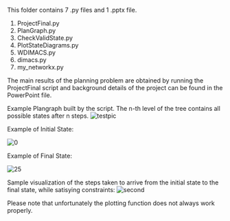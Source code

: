 This folder contains 7 .py files and 1 .pptx file.

1. ProjectFinal.py
2. PlanGraph.py
3. CheckValidState.py
4. PlotStateDiagrams.py
5. WDIMACS.py
6. dimacs.py
7. my_networkx.py

The main results of the planning problem are obtained by running the ProjectFinal script and background details of the project can be found in the PowerPoint file.

Example Plangraph built by the script. The n-th level of the tree contains all possible states after n steps.
![testpic](https://github.com/Chromainium/Knowledge-Representation-and-Learning-2023/assets/126778895/84fe8e70-fa2e-40fe-bc1d-a284003748bd)

Example of Initial State:

![0](https://github.com/Chromainium/Knowledge-Representation-and-Learning-2023/assets/126778895/e83c5f8b-fe0d-4934-bf96-5e4a28dbe7d4)

Example of Final State:

![25](https://github.com/Chromainium/Knowledge-Representation-and-Learning-2023/assets/126778895/e4af47a5-b9b0-4266-a39c-5ff033bec7f5)

Sample visualization of the steps taken to arrive from the initial state to the final state, while satisying constraints:
![second](https://github.com/Chromainium/Knowledge-Representation-and-Learning-2023/assets/126778895/94b5032c-84f7-4a76-b580-5235617c7046)

Please note that unfortunately the plotting function does not always work properly.
